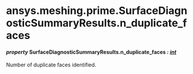 <a id="ansys-meshing-prime-surfacediagnosticsummaryresults-n-duplicate-faces"></a>

# ansys.meshing.prime.SurfaceDiagnosticSummaryResults.n_duplicate_faces

<a id="ansys.meshing.prime.SurfaceDiagnosticSummaryResults.n_duplicate_faces"></a>

#### *property* SurfaceDiagnosticSummaryResults.n_duplicate_faces *: [int](https://docs.python.org/3.11/library/functions.html#int)*

Number of duplicate faces identified.

<!-- !! processed by numpydoc !! -->
